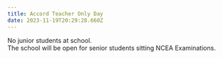 ```yaml
---
title: Accord Teacher Only Day
date: 2023-11-19T20:29:28.660Z
---
```

No junior students at school.  
The school will be open for senior students sitting NCEA Examinations.
